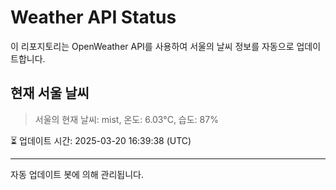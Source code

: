 
# Weather API Status

이 리포지토리는 OpenWeather API를 사용하여 서울의 날씨 정보를 자동으로 업데이트합니다.

## 현재 서울 날씨
> 서울의 현재 날씨: mist, 온도: 6.03°C, 습도: 87%

⏳ 업데이트 시간: 2025-03-20 16:39:38 (UTC)

---
자동 업데이트 봇에 의해 관리됩니다.
